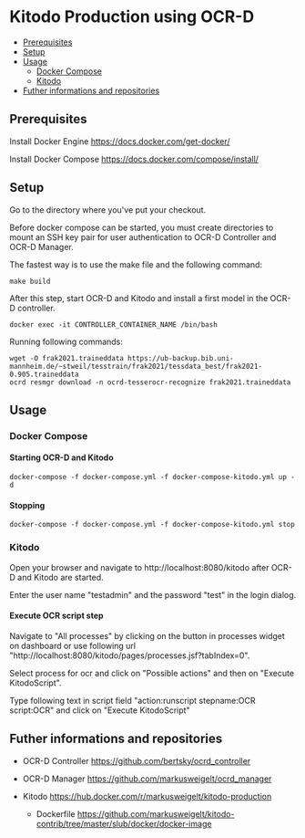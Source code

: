 # Kitodo Production using OCR-D

 * [Prerequisites](#prerequisites)
 * [Setup](#setup)
 * [Usage](#usage)
   * [Docker Compose](#docker-compose)
   * [Kitodo](#kitodo)
 * [Futher informations and repositories](#futher-informations-and-repositories)

## Prerequisites

Install Docker Engine
https://docs.docker.com/get-docker/

Install Docker Compose
https://docs.docker.com/compose/install/

## Setup

Go to the directory where you've put your checkout.

Before docker compose can be started, you must create directories to mount an SSH key pair for user authentication to OCR-D Controller and OCR-D Manager.

The fastest way is to use the make file and the following command:

```
make build
```

After this step, start OCR-D and Kitodo and install a first model in the OCR-D controller.

```
docker exec -it CONTROLLER_CONTAINER_NAME /bin/bash
```

Running following commands:

```
wget -O frak2021.traineddata https://ub-backup.bib.uni-mannheim.de/~stweil/tesstrain/frak2021/tessdata_best/frak2021-0.905.traineddata
ocrd resmgr download -n ocrd-tesserocr-recognize frak2021.traineddata
```

## Usage

### Docker Compose

#### Starting OCR-D and Kitodo

```
docker-compose -f docker-compose.yml -f docker-compose-kitodo.yml up -d
```

#### Stopping 
```
docker-compose -f docker-compose.yml -f docker-compose-kitodo.yml stop
```

### Kitodo

Open your browser and navigate to http://localhost:8080/kitodo after OCR-D and Kitodo are started.

Enter the user name "testadmin" and the password "test" in the login dialog.

#### Execute OCR script step

Navigate to "All processes" by clicking on the button in processes widget on dashboard or use following url "http://localhost:8080/kitodo/pages/processes.jsf?tabIndex=0".

Select process for ocr and click on "Possible actions" and then on "Execute KitodoScript".

Type following text in script field "action:runscript stepname:OCR script:OCR" and click on "Execute KitodoScript"

## Futher informations and repositories

- OCR-D Controller https://github.com/bertsky/ocrd_controller
- OCR-D Manager https://github.com/markusweigelt/ocrd_manager

- Kitodo https://hub.docker.com/r/markusweigelt/kitodo-production
  - Dockerfile https://github.com/markusweigelt/kitodo-contrib/tree/master/slub/docker/docker-image
